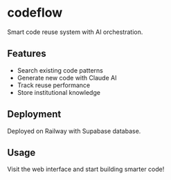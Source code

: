 # codeflow
Smart code reuse system with AI orchestration.

## Features
- Search existing code patterns
- Generate new code with Claude AI
- Track reuse performance
- Store institutional knowledge

## Deployment
Deployed on Railway with Supabase database.

## Usage
Visit the web interface and start building smarter code!
